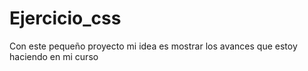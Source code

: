 # Ejercicio_css

Con este pequeño proyecto mi idea es mostrar los avances que estoy haciendo en mi curso
